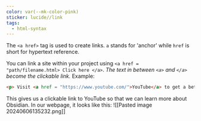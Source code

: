 ```yaml
---
color: var(--mk-color-pink)
sticker: lucide//link
tags:
  - html-syntax
---
```

The `<a href>` tag is used to create links. `a` stands for 'anchor' while `href` is short for hypertext reference.

You can link a site within your project using `<a href = "path/filename.html> Click here </a>`. *The text in between `<a>` and `</a>` become the clickable link.* Example:
~~~html
<p> Visit <a href = "https://www.youtube.com/">YouTube</a> to get a better understanding on Obsidian</p>
~~~
This gives us a clickable link to YouTube so that we can learn more about Obsidian. In our webpage, it looks like this:
![[Pasted image 20240606135232.png]]
